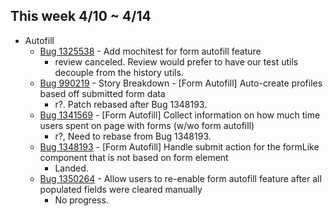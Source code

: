 ## This week 4/10 ~ 4/14
* Autofill
    - [Bug 1325538](https://bugzilla.mozilla.org/show_bug.cgi?id=1325538) - Add mochitest for form autofill feature
        - review canceled. Review would prefer to have our test utils decouple from the history utils.
    - [Bug 990219](https://bugzilla.mozilla.org/show_bug.cgi?id=990219) - Story Breakdown - [Form Autofill] Auto-create profiles based off submitted form data
        - r?. Patch rebased after Bug 1348193.
    - [Bug 1341569](https://bugzilla.mozilla.org/show_bug.cgi?id=1341569) - [Form Autofill] Collect information on how much time users spent on page with forms (w/wo form autofill)
        - r?, Need to rebase from Bug 1348193.
    - [Bug 1348193](https://bugzilla.mozilla.org/show_bug.cgi?id=1348193) - [Form Autofill] Handle submit action for the formLike component that is not based on form element
        - Landed.
    - [Bug 1350264](https://bugzilla.mozilla.org/show_bug.cgi?id=1350264) - Allow users to re-enable form autofill feature after all populated fields were cleared manually
        - No progress.
